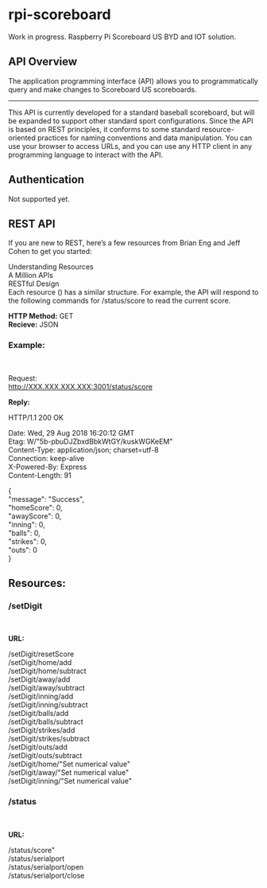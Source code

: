 # rpi-scoreboard
Work in progress. Raspberry Pi Scoreboard US BYD and IOT solution.<br>

<H2>API Overview</H2>
The application programming interface (API) allows you to programmatically query and make changes to Scoreboard US scoreboards. <br>
<hr/>
This API is currently developed for a standard baseball scoreboard, but will be expanded to support other standard sport configurations.  Since the API is based on REST principles, it conforms to some standard resource-oriented practices for naming conventions and data manipulation. You can use your browser to access URLs, and you can use any HTTP client in any programming language to interact with the API.

<H2>Authentication</H2>
Not supported yet.

<H2>REST API</H2>

If you are new to REST, here’s a few resources from Brian Eng and Jeff Cohen to get you started:<br>

Understanding Resources<br>
A Million APIs<br>
RESTful Design<br>
Each resource () has a similar structure. For example, the API will respond to the following commands for /status/score to read the current score.<br>

<b>HTTP Method:</b>  GET<br>
<b>Recieve:</b>  JSON<br>

<h3>Example:</h3><br>

Request:<br>
http://XXX.XXX.XXX.XXX:3001/status/score <br>

<b>Reply:</b><br>

HTTP/1.1 200 OK <br>

Date: Wed, 29 Aug 2018 16:20:12 GMT <br>
Etag: W/"5b-pbuDJZbxdBbkWtGY/kuskWGKeEM" <br>
Content-Type: application/json; charset=utf-8 <br>
Connection: keep-alive <br>
X-Powered-By: Express <br>
Content-Length: 91 <br>

{<br>
    "message": "Success",<br>
    "homeScore": 0, <br>
    "awayScore": 0, <br>
    "inning": 0, <br>
    "balls": 0, <br>
    "strikes": 0, <br>
    "outs": 0 <br>
} <br>

<h2>Resources:</h2>

<h3>/setDigit</h3><br>

<b>URL:</b><br>

/setDigit/resetScore<br>
/setDigit/home/add<br>
/setDigit/home/subtract<br>
/setDigit/away/add<br>
/setDigit/away/subtract<br>
/setDigit/inning/add<br>
/setDigit/inning/subtract<br>
/setDigit/balls/add<br>
/setDigit/balls/subtract<br>
/setDigit/strikes/add<br>
/setDigit/strikes/subtract<br>
/setDigit/outs/add<br>
/setDigit/outs/subtract<br>
/setDigit/home/"Set numerical value"<br>
/setDigit/away/"Set numerical value"<br>
/setDigit/inning/"Set numerical value"<br>

<h3>/status</h3><br>

<b>URL:</b><br>

/status/score"<br>
/status/serialport<br>
/status/serialport/open<br>
/status/serialport/close<br>






